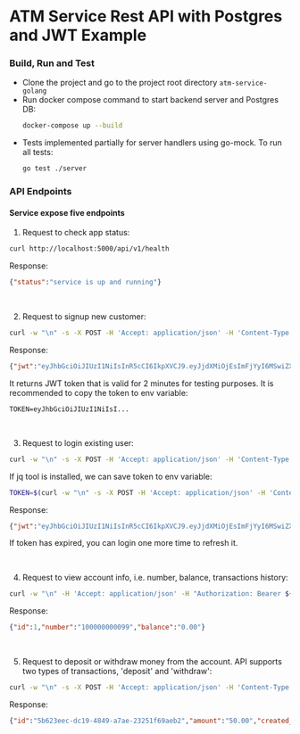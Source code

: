 # ATM Service Rest API with Postgres and JWT Example

### Build, Run and Test

- Clone the project and go to the project root directory `atm-service-golang`
- Run docker compose command to start backend server and Postgres DB:
    ```bash
    docker-compose up --build
    ```
- Tests implemented partially for server handlers using go-mock. To run all tests:
    ```bash
    go test ./server
    ```
### API Endpoints
#### Service expose five endpoints

1. Request to check app status:
```bash
curl http://localhost:5000/api/v1/health
```
Response:
```json
{"status":"service is up and running"}
```
<br>

2. Request to signup new customer:
```bash
curl -w "\n" -s -X POST -H 'Accept: application/json' -H 'Content-Type: application/json' --data '{"first_name": "Natasha", "last_name": "Romanov", "email": "natasha@gmail.com", "pin_number": "1234", "account_number": "100000000099"}' http://localhost:5000/api/v1/auth/signup
```
Response:
```json
{"jwt":"eyJhbGciOiJIUzI1NiIsInR5cCI6IkpXVCJ9.eyJjdXMiOjEsImFjYyI6MSwiZXhwIjoxNjUwMzUwMjEyfQ.gUBuS-j7VoDp9CdSc_F3f2VfhTXneNKS4WkPHE-f0ow","customer":{"id":1,"first_name":"Natasha","last_name":"Romanov","email":"natasha@gmail.com","account":{"id":1,"number":"100000000099"}}}
```
It returns JWT token that is valid for 2 minutes for testing purposes.
It is recommended to copy the token to env variable:
```text
TOKEN=eyJhbGciOiJIUzI1NiIsI...
```
<br>

3. Request to login existing user:
```bash
curl -w "\n" -s -X POST -H 'Accept: application/json' -H 'Content-Type: application/json' --data '{"pin_number": "1234", "account_number": "100000000099"}' http://localhost:5000/api/v1/auth/login
```
If jq tool is installed, we can save token to env variable:
```bash
TOKEN=$(curl -w "\n" -s -X POST -H 'Accept: application/json' -H 'Content-Type: application/json' --data '{"pin_number": "1234", "account_number": "100000000099"}' http://localhost:5000/api/v1/auth/login | jq -r '.token')
```
Response:
```json
{"jwt":"eyJhbGciOiJIUzI1NiIsInR5cCI6IkpXVCJ9.eyJjdXMiOjEsImFjYyI6MSwiZXhwIjoxNjUwMzUxNDE4fQ._CNJIng6uwVgYoZjjVgddEHnSW4ZyI1Md-CHu4H5IK8","customer":{"id":1,"first_name":"Natasha","last_name":"Romanov","email":"natasha@gmail.com","account":{"id":1,"number":"100000000099"}}}
```
If token has expired, you can login one more time to refresh it.

<br>

4. Request to view account info, i.e. number, balance, transactions history:
```bash
curl -w "\n" -H 'Accept: application/json' -H "Authorization: Bearer ${TOKEN}" http://localhost:5000/api/v1/accounts/1
```
Response:
```json
{"id":1,"number":"100000000099","balance":"0.00"}
```

<br>

5. Request to deposit or withdraw money from the account. API supports two types of transactions, 'deposit' and 'withdraw':
```bash
curl -w "\n" -s -X POST -H 'Accept: application/json' -H 'Content-Type: application/json' -H "Authorization: Bearer ${TOKEN}" --data '{"type": "deposit", "amount": "50.00", "account_id": 1}' http://localhost:5000/api/v1/transactions
```
Response:
```json
{"id":"5b623eec-dc19-4849-a7ae-23251f69aeb2","amount":"50.00","created_at":"2022-04-19T07:01:15.685864Z","account_id":1}
```